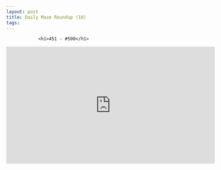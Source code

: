 ```yaml
---
layout: post
title: Daily Maze Roundup (10)
tags:
---
```



                <h1>451 - #500</h1>
<iframe width="560" height="315" src="https://www.youtube.com/embed/_-xP2S67kO0" frameborder="0" allowfullscreen></iframe>
